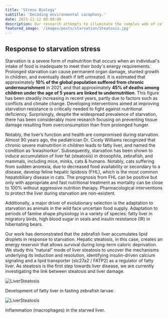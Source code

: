 ```yaml
---
title: 'Stress Biology'
subtitle: 'Decoding environmental cacophony.'
date: 2023-11-12 00:00:00
description: Our research attempts to illuminate the complex web of cellular stress responses with the aim of enhancing the resilience of biological systems. In particular, we explore the adaptive strategies employed by organs and organisms under nutritional deprivation, revealing the secrets of metabolic resilience. 
featured_image: '/images/posts/starvation/Steatosis.jpg'
---
```


## Response to starvation stress

Starvation is a severe form of malnutrition that occurs when an individual's intake of food is inadequate to meet their body's energy requirements. Prolonged starvation can cause permanent organ damage, stunted growth in children, and eventually death if left untreated. It is estimated that approximately **10% of the global population suffered from chronic undernourishment** in 2021, and that approximately **45% of deaths among children under the age of 5 years are linked to undernutrition**. This figure has been steadily increasing in recent years, partly due to factors such as conflicts and climate change. Developing interventions aimed at improving starvation resistance is critically needed to fight against nutritional deficiency. Surprisingly, despite the widespread prevalence of starvation, there has been considerably more research focusing on preventing tissue damage resulting from overconsumption than from prolonged hunger.

Notably, the liver’s function and health are compromised during starvation. Almost 90 years ago, the pediatrician Dr. Cicely Williams recognized that chronic severe malnutrition in children leads to fatty liver, and named the condition as ‘kwashiorkor’. Subsequently, starvation has been shown to induce accumulation of liver fat (steatosis) in drosophila, zebrafish, and mammals, including mice, minks, cats & humans. Notably, cats suffering from sudden anorexia, due to decreased food availability or secondary to a disease, develop feline hepatic lipidosis (FHL), which is the most common hepatobiliary disease in cats. The prognosis from FHL can be positive but only with appropriate and fast nutritional treatment as mortality can be close to 100% without aggressive nutrition therapy. Pharmacological interventions to protect the liver during starvation are non-existent.

Additionally, a major driver of evolutionary selection is the adaptation to starvation as animals in the wild face uncertain food supply. Adaptation to periods of famine shape physiology in a variety of species: fatty liver in migratory birds, high blood sugar in seals and insulin resistance (IR) in hibernating bears. 


Our work has demonstrated that the zebrafish liver accumulates lipid droplets in response to starvation. Hepatic steatosis, in this case, creates an energy reservoir that allows survival during long-term caloric deprivation. We study this “natural” mode of liver steatosis to uncover the mechanisms underlying its induction and resolution, identifying insulin-driven calcium signaling and a lipid transporter (slc27a2 / FATP2) as a regulator of fatty liver. As steatosis is the first step towards liver disease, we are currently investigating the link between steatosis and liver damage.

![LiverSteatosis](/images/posts/LiverSteatosis.jpg) 

Development of fatty liver in fasting zebrafish larvae. 

![LiverSteatosis](/images/posts/LiverInflammation.jpg) 

Inflammation (macrophages) in the starved liver.